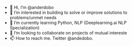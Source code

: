 - 👋 Hi, I’m @anderdobo
- 👀 I’m interested in building to solve or improve solutions to problems/unmet needs
- 🌱 I’m currently learning Python, NLP (Deeplearning.ai NLP Specialization)
- 💞️ I’m looking to collaborate on projects of mutual intereste
- 📫 How to reach me. Twitter @andedobo.

<!---
anderdobo/anderdobo is a ✨ special ✨ repository because its `README.md` (this file) appears on your GitHub profile.
You can click the Preview link to take a look at your changes.
--->
